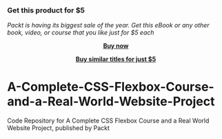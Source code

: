 
### Get this product for $5

<i>Packt is having its biggest sale of the year. Get this eBook or any other book, video, or course that you like just for $5 each</i>


<b><p align='center'>[Buy now](https://packt.link/9781838640484)</p></b>


<b><p align='center'>[Buy similar titles for just $5](https://subscription.packtpub.com/search)</p></b>


# A-Complete-CSS-Flexbox-Course-and-a-Real-World-Website-Project
Code Repository for A Complete CSS Flexbox Course and a Real World Website Project, published by Packt
